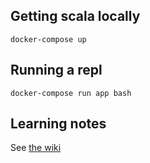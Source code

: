 ## Getting scala locally
`docker-compose up`

## Running a repl
`docker-compose run app bash`

## Learning notes

See [the wiki](https://github.com/mattdunn-myob/scala-learning/wiki)
